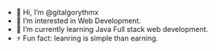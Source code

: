 - 👋 Hi, I’m @gitalgorythmx
- 👀 I’m interested in Web Development.
- 🌱 I’m currently learning Java Full stack web development.
- ⚡ Fun fact: leanring is simple than earning.

<!---
gitalgorythmx/gitalgorythmx is a ✨ special ✨ repository because its `README.md` (this file) appears on your GitHub profile.
You can click the Preview link to take a look at your changes.
--->
